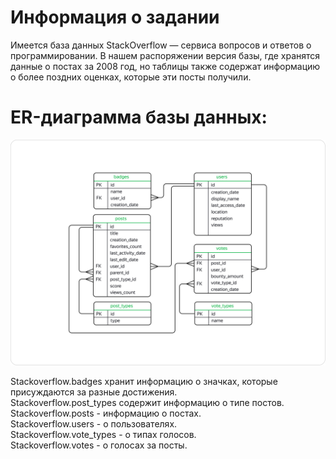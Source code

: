 # Информация о задании

Имеется база данных StackOverflow — сервиса вопросов и ответов о программировании. В нашем распоряжении версия базы, где хранятся данные о постах за 2008 год, 
но таблицы также содержат информацию о более поздних оценках, которые эти посты получили.

# ER-диаграмма базы данных:
![](https://github.com/knpanasik/my_portfolio/blob/additional/sql_advance_tasks/ER_StackOverflow.png)

Stackoverflow.badges хранит информацию о значках, которые присуждаются за разные достижения. <br/>
Stackoverflow.post_types содержит информацию о типе постов. <br/>
Stackoverflow.posts - информацию о постах. <br/>
Stackoverflow.users - о пользователях. <br/>
Stackoverflow.vote_types - о типах голосов. <br/>
Stackoverflow.votes - о голосах за посты. 
